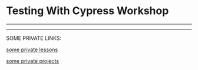 # Testing With Cypress Workshop






***
***

SOME PRIVATE LINKS:

[some private lessons](https://github.com/Rade58/cypress-lessons)

[some private projects](https://github.com/Rade58/react-cypress-starter)



